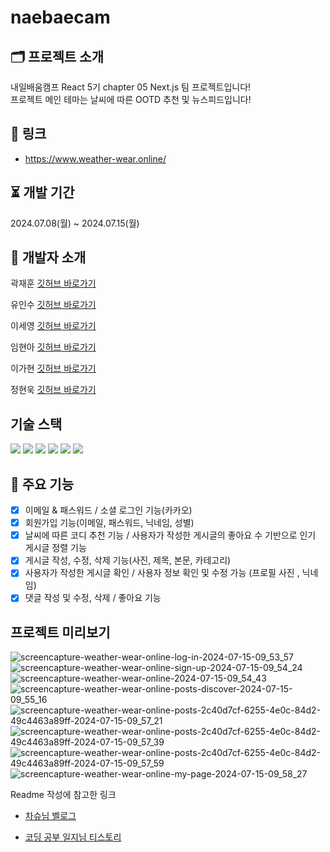 # naebaecam

## 🗂️ 프로젝트 소개

내일배움캠프 React 5기 chapter 05 Next.js 팀 프로젝트입니다!<br>
프로젝트 메인 테마는 날씨에 따른 OOTD 추천 및 뉴스피드입니다!

## 🔖 링크

- https://www.weather-wear.online/

## ⏳ 개발 기간

2024.07.08(월) ~ 2024.07.15(월)

## 💾 개발자 소개

곽재훈
[깃허브 바로가기](https://github.com/KwakOri)

유인수
[깃허브 바로가기](https://github.com/YISYISYISYIS)

이세영
[깃허브 바로가기](https://github.com/lsy8181)

임현아
[깃허브 바로가기](https://github.com/lyuna29)

이가현
[깃허브 바로가기](https://github.com/Ga-zzang)

정현욱
[깃허브 바로가기](https://github.com/ghastlymouse)

## 기술 스택
<img src="https://img.shields.io/badge/html5-E34F26?style=for-the-badge&logo=html5&logoColor=white"> <img src="https://img.shields.io/badge/css-1572B6?style=for-the-badge&logo=css3&logoColor=white"> <img src="https://img.shields.io/badge/javascript-F7DF1E?style=for-the-badge&logo=javascript&logoColor=black"> <img src="https://img.shields.io/badge/typescript-3178C6?style=for-the-badge&logo=typescript&logoColor=white"/> <img src="https://img.shields.io/badge/react.js-61DAFB?style=for-the-badge&logo=react&logoColor=black"/>
<img src="https://img.shields.io/badge/Next.js-000000?style=for-the-badge&logo=Next.js&logoColor=white">


## 📌 주요 기능

- [x] 이메일 & 패스워드 / 소셜 로그인 기능(카카오)
- [x] 회원가입 기능(이메일, 패스워드, 닉네임, 성별)
- [x] 날씨에 따른 코디 추천 기능 / 사용자가 작성한 게시글의 좋아요 수 기반으로 인기 게시글 정렬 기능
- [x] 게시글 작성, 수정, 삭제 기능(사진,  제목,  본문, 카테고리)
- [x] 사용자가 작성한 게시글 확인 / 사용자 정보 확인 및 수정 가능 (프로필 사진 , 닉네임)
- [x] 댓글 작성 및 수정, 삭제 / 좋아요 기능

## 프로젝트 미리보기

![screencapture-weather-wear-online-log-in-2024-07-15-09_53_57](https://github.com/user-attachments/assets/876a083c-f1da-49f9-a2ff-fbfeb099c4d2)
![screencapture-weather-wear-online-sign-up-2024-07-15-09_54_24](https://github.com/user-attachments/assets/6d2a6048-182e-4822-b3cb-e4fa786053cf)
![screencapture-weather-wear-online-2024-07-15-09_54_43](https://github.com/user-attachments/assets/e9d8f951-cc6d-4e82-9c98-93547c0e6b7d)
![screencapture-weather-wear-online-posts-discover-2024-07-15-09_55_16](https://github.com/user-attachments/assets/48c783a5-18c7-4cff-af69-31d69515a658)
![screencapture-weather-wear-online-posts-2c40d7cf-6255-4e0c-84d2-49c4463a89ff-2024-07-15-09_57_21](https://github.com/user-attachments/assets/eee69920-bfa6-446f-b673-4efad9dd537c)
![screencapture-weather-wear-online-posts-2c40d7cf-6255-4e0c-84d2-49c4463a89ff-2024-07-15-09_57_39](https://github.com/user-attachments/assets/b4fe90e0-e002-40fd-b58a-f2895c4a4225)
![screencapture-weather-wear-online-posts-2c40d7cf-6255-4e0c-84d2-49c4463a89ff-2024-07-15-09_57_59](https://github.com/user-attachments/assets/411ecb04-446a-4b1f-821a-0eee0798010e)
![screencapture-weather-wear-online-my-page-2024-07-15-09_58_27](https://github.com/user-attachments/assets/9ca7a68c-3ef3-491e-8bc9-12fee18ec6ea)

Readme 작성에 참고한 링크

- <a href="https://velog.io/@cotn963/TIL-4-GITHUB-%ED%94%84%EB%A1%9C%EC%A0%9D%ED%8A%B8-README-%EA%BE%B8%EB%AF%B8%EA%B8%B0">차슈님 벨로그</a>

- <a href="https://cocoon1787.tistory.com/689">코딩 공부 일지님 티스토리</a>

